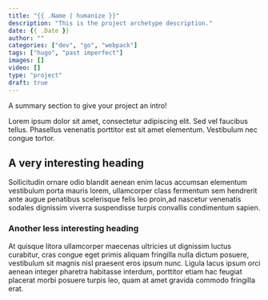 ```yaml
---
title: "{{ .Name | humanize }}"
description: "This is the project archetype description."
date: {{ .Date }}
author: ""
categories: ["dev", "go", "webpack"]
tags: ["hugo", "past imperfect"]
images: []
video: []
type: "project"
draft: true
---
```


A summary section to give your project an intro!

Lorem ipsum dolor sit amet, consectetur adipiscing elit. Sed vel faucibus tellus. Phasellus venenatis porttitor est sit amet elementum. Vestibulum nec congue tortor.

<!--more-->

## A very interesting heading

Sollicitudin ornare odio blandit aenean enim lacus accumsan elementum vestibulum porta mauris lorem, ullamcorper class fermentum sem hendrerit ante augue penatibus scelerisque felis leo proin,ad nascetur venenatis sodales dignissim viverra suspendisse turpis convallis condimentum sapien.

### Another less interesting heading

At quisque litora ullamcorper maecenas ultricies ut dignissim luctus curabitur, cras congue eget primis aliquam fringilla nulla dictum posuere, vestibulum sit magnis nisl praesent eros ipsum nunc. Ligula lacus ipsum orci aenean integer pharetra habitasse interdum, porttitor etiam hac feugiat placerat morbi posuere turpis leo, quam at amet gravida commodo fringilla erat.